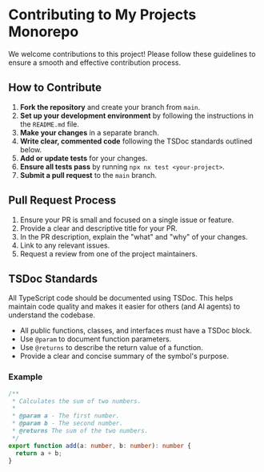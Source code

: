 # Contributing to My Projects Monorepo

We welcome contributions to this project! Please follow these guidelines to ensure a smooth and effective contribution process.

## How to Contribute

1. **Fork the repository** and create your branch from `main`.
2. **Set up your development environment** by following the instructions in the `README.md` file.
3. **Make your changes** in a separate branch.
4. **Write clear, commented code** following the TSDoc standards outlined below.
5. **Add or update tests** for your changes.
6. **Ensure all tests pass** by running `npx nx test <your-project>`.
7. **Submit a pull request** to the `main` branch.

## Pull Request Process

1. Ensure your PR is small and focused on a single issue or feature.
2. Provide a clear and descriptive title for your PR.
3. In the PR description, explain the "what" and "why" of your changes.
4. Link to any relevant issues.
5. Request a review from one of the project maintainers.

## TSDoc Standards

All TypeScript code should be documented using TSDoc. This helps maintain code quality and makes it easier for others (and AI agents) to understand the codebase.

- All public functions, classes, and interfaces must have a TSDoc block.
- Use `@param` to document function parameters.
- Use `@returns` to describe the return value of a function.
- Provide a clear and concise summary of the symbol's purpose.

### Example

```typescript
/**
 * Calculates the sum of two numbers.
 *
 * @param a - The first number.
 * @param b - The second number.
 * @returns The sum of the two numbers.
 */
export function add(a: number, b: number): number {
  return a + b;
}
```
